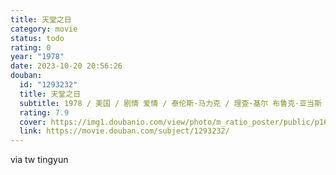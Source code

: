 ```yaml
---
title: 天堂之日
category: movie
status: todo
rating: 0
year: "1978"
date: 2023-10-20 20:56:26
douban:
  id: "1293232"
  title: 天堂之日
  subtitle: 1978 / 美国 / 剧情 爱情 / 泰伦斯·马力克 / 理查·基尔 布鲁克·亚当斯
  rating: 7.9
  cover: https://img1.doubanio.com/view/photo/m_ratio_poster/public/p1612319609.jpg
  link: https://movie.douban.com/subject/1293232/
---
```


via tw tingyun
